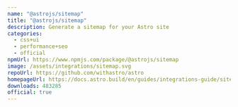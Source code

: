 ```yaml
---
name: "@astrojs/sitemap"
title: "@astrojs/sitemap"
description: Generate a sitemap for your Astro site
categories:
  - css+ui
  - performance+seo
  - official
npmUrl: https://www.npmjs.com/package/@astrojs/sitemap
image: /assets/integrations/sitemap.svg
repoUrl: https://github.com/withastro/astro
homepageUrl: https://docs.astro.build/en/guides/integrations-guide/sitemap/
downloads: 483285
official: true
---
```


